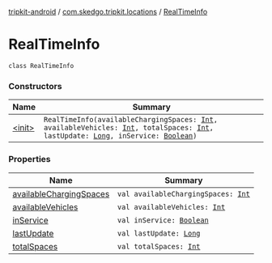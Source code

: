 [tripkit-android](../../index.md) / [com.skedgo.tripkit.locations](../index.md) / [RealTimeInfo](./index.md)

# RealTimeInfo

`class RealTimeInfo`

### Constructors

| Name | Summary |
|---|---|
| [&lt;init&gt;](-init-.md) | `RealTimeInfo(availableChargingSpaces: `[`Int`](https://kotlinlang.org/api/latest/jvm/stdlib/kotlin/-int/index.html)`, availableVehicles: `[`Int`](https://kotlinlang.org/api/latest/jvm/stdlib/kotlin/-int/index.html)`, totalSpaces: `[`Int`](https://kotlinlang.org/api/latest/jvm/stdlib/kotlin/-int/index.html)`, lastUpdate: `[`Long`](https://kotlinlang.org/api/latest/jvm/stdlib/kotlin/-long/index.html)`, inService: `[`Boolean`](https://kotlinlang.org/api/latest/jvm/stdlib/kotlin/-boolean/index.html)`)` |

### Properties

| Name | Summary |
|---|---|
| [availableChargingSpaces](available-charging-spaces.md) | `val availableChargingSpaces: `[`Int`](https://kotlinlang.org/api/latest/jvm/stdlib/kotlin/-int/index.html) |
| [availableVehicles](available-vehicles.md) | `val availableVehicles: `[`Int`](https://kotlinlang.org/api/latest/jvm/stdlib/kotlin/-int/index.html) |
| [inService](in-service.md) | `val inService: `[`Boolean`](https://kotlinlang.org/api/latest/jvm/stdlib/kotlin/-boolean/index.html) |
| [lastUpdate](last-update.md) | `val lastUpdate: `[`Long`](https://kotlinlang.org/api/latest/jvm/stdlib/kotlin/-long/index.html) |
| [totalSpaces](total-spaces.md) | `val totalSpaces: `[`Int`](https://kotlinlang.org/api/latest/jvm/stdlib/kotlin/-int/index.html) |

